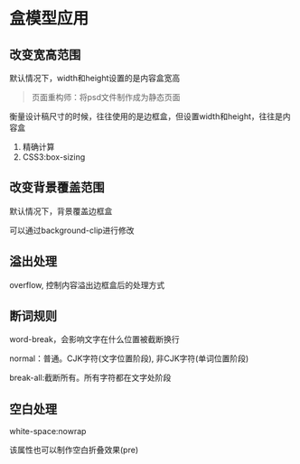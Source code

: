 # 盒模型应用

## 改变宽高范围

默认情况下，width和height设置的是内容盒宽高

> 页面重构师：将psd文件制作成为静态页面

衡量设计稿尺寸的时候，往往使用的是边框盒，但设置width和height，往往是内容盒

1. 精确计算
2. CSS3:box-sizing

## 改变背景覆盖范围
默认情况下，背景覆盖边框盒

可以通过background-clip进行修改

## 溢出处理
overflow, 控制内容溢出边框盒后的处理方式

## 断词规则
word-break，会影响文字在什么位置被截断换行

normal：普通。CJK字符(文字位置阶段), 非CJK字符(单词位置阶段)

break-all:截断所有。所有字符都在文字处阶段

## 空白处理
white-space:nowrap

该属性也可以制作空白折叠效果(pre)